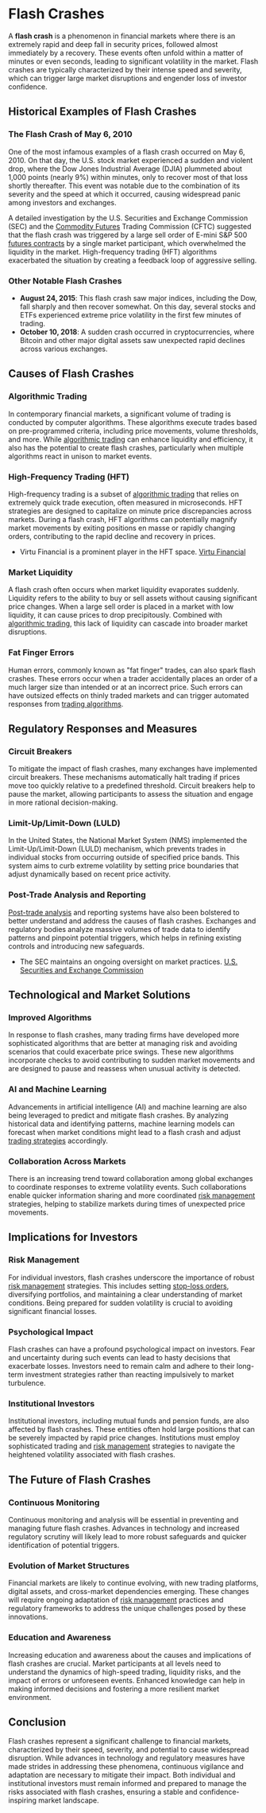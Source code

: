 # Flash Crashes

A **flash crash** is a phenomenon in financial markets where there is an extremely rapid and deep fall in security prices, followed almost immediately by a recovery. These events often unfold within a matter of minutes or even seconds, leading to significant volatility in the market. Flash crashes are typically characterized by their intense speed and severity, which can trigger large market disruptions and engender loss of investor confidence.

## Historical Examples of Flash Crashes

### The Flash Crash of May 6, 2010

One of the most infamous examples of a flash crash occurred on May 6, 2010. On that day, the U.S. stock market experienced a sudden and violent drop, where the Dow Jones Industrial Average (DJIA) plummeted about 1,000 points (nearly 9%) within minutes, only to recover most of that loss shortly thereafter. This event was notable due to the combination of its severity and the speed at which it occurred, causing widespread panic among investors and exchanges.

A detailed investigation by the U.S. Securities and Exchange Commission (SEC) and the [Commodity Futures](../c/commodity_futures.md) Trading Commission (CFTC) suggested that the flash crash was triggered by a large sell order of E-mini S&P 500 [futures contracts](../f/futures_contracts.md) by a single market participant, which overwhelmed the liquidity in the market. High-frequency trading (HFT) algorithms exacerbated the situation by creating a feedback loop of aggressive selling.

### Other Notable Flash Crashes

- **August 24, 2015**: This flash crash saw major indices, including the Dow, fall sharply and then recover somewhat. On this day, several stocks and ETFs experienced extreme price volatility in the first few minutes of trading.
- **October 10, 2018**: A sudden crash occurred in cryptocurrencies, where Bitcoin and other major digital assets saw unexpected rapid declines across various exchanges.

## Causes of Flash Crashes

### Algorithmic Trading

In contemporary financial markets, a significant volume of trading is conducted by computer algorithms. These algorithms execute trades based on pre-programmed criteria, including price movements, volume thresholds, and more. While [algorithmic trading](../a/algorithmic_trading.md) can enhance liquidity and efficiency, it also has the potential to create flash crashes, particularly when multiple algorithms react in unison to market events.

### High-Frequency Trading (HFT)

High-frequency trading is a subset of [algorithmic trading](../a/algorithmic_trading.md) that relies on extremely quick trade execution, often measured in microseconds. HFT strategies are designed to capitalize on minute price discrepancies across markets. During a flash crash, HFT algorithms can potentially magnify market movements by exiting positions en masse or rapidly changing orders, contributing to the rapid decline and recovery in prices.

- Virtu Financial is a prominent player in the HFT space. [Virtu Financial](https://www.virtu.com/)

### Market Liquidity

A flash crash often occurs when market liquidity evaporates suddenly. Liquidity refers to the ability to buy or sell assets without causing significant price changes. When a large sell order is placed in a market with low liquidity, it can cause prices to drop precipitously. Combined with [algorithmic trading](../a/algorithmic_trading.md), this lack of liquidity can cascade into broader market disruptions.

### Fat Finger Errors

Human errors, commonly known as "fat finger" trades, can also spark flash crashes. These errors occur when a trader accidentally places an order of a much larger size than intended or at an incorrect price. Such errors can have outsized effects on thinly traded markets and can trigger automated responses from [trading algorithms](../t/trading_algorithms.md).

## Regulatory Responses and Measures

### Circuit Breakers

To mitigate the impact of flash crashes, many exchanges have implemented circuit breakers. These mechanisms automatically halt trading if prices move too quickly relative to a predefined threshold. Circuit breakers help to pause the market, allowing participants to assess the situation and engage in more rational decision-making.

### Limit-Up/Limit-Down (LULD)

In the United States, the National Market System (NMS) implemented the Limit-Up/Limit-Down (LULD) mechanism, which prevents trades in individual stocks from occurring outside of specified price bands. This system aims to curb extreme volatility by setting price boundaries that adjust dynamically based on recent price activity.

### Post-Trade Analysis and Reporting

[Post-trade analysis](../p/post-trade_analysis.md) and reporting systems have also been bolstered to better understand and address the causes of flash crashes. Exchanges and regulatory bodies analyze massive volumes of trade data to identify patterns and pinpoint potential triggers, which helps in refining existing controls and introducing new safeguards.

- The SEC maintains an ongoing oversight on market practices. [U.S. Securities and Exchange Commission](https://www.sec.gov/)

## Technological and Market Solutions

### Improved Algorithms

In response to flash crashes, many trading firms have developed more sophisticated algorithms that are better at managing risk and avoiding scenarios that could exacerbate price swings. These new algorithms incorporate checks to avoid contributing to sudden market movements and are designed to pause and reassess when unusual activity is detected.

### AI and Machine Learning

Advancements in artificial intelligence (AI) and machine learning are also being leveraged to predict and mitigate flash crashes. By analyzing historical data and identifying patterns, machine learning models can forecast when market conditions might lead to a flash crash and adjust [trading strategies](../t/trading_strategies.md) accordingly.

### Collaboration Across Markets

There is an increasing trend toward collaboration among global exchanges to coordinate responses to extreme volatility events. Such collaborations enable quicker information sharing and more coordinated [risk management](../r/risk_management.md) strategies, helping to stabilize markets during times of unexpected price movements.

## Implications for Investors

### Risk Management

For individual investors, flash crashes underscore the importance of robust [risk management](../r/risk_management.md) strategies. This includes setting [stop-loss orders](../s/stop-loss_orders.md), diversifying portfolios, and maintaining a clear understanding of market conditions. Being prepared for sudden volatility is crucial to avoiding significant financial losses.

### Psychological Impact

Flash crashes can have a profound psychological impact on investors. Fear and uncertainty during such events can lead to hasty decisions that exacerbate losses. Investors need to remain calm and adhere to their long-term investment strategies rather than reacting impulsively to market turbulence.

### Institutional Investors

Institutional investors, including mutual funds and pension funds, are also affected by flash crashes. These entities often hold large positions that can be severely impacted by rapid price changes. Institutions must employ sophisticated trading and [risk management](../r/risk_management.md) strategies to navigate the heightened volatility associated with flash crashes.

## The Future of Flash Crashes

### Continuous Monitoring

Continuous monitoring and analysis will be essential in preventing and managing future flash crashes. Advances in technology and increased regulatory scrutiny will likely lead to more robust safeguards and quicker identification of potential triggers.

### Evolution of Market Structures

Financial markets are likely to continue evolving, with new trading platforms, digital assets, and cross-market dependencies emerging. These changes will require ongoing adaptation of [risk management](../r/risk_management.md) practices and regulatory frameworks to address the unique challenges posed by these innovations.

### Education and Awareness

Increasing education and awareness about the causes and implications of flash crashes are crucial. Market participants at all levels need to understand the dynamics of high-speed trading, liquidity risks, and the impact of errors or unforeseen events. Enhanced knowledge can help in making informed decisions and fostering a more resilient market environment.

## Conclusion

Flash crashes represent a significant challenge to financial markets, characterized by their speed, severity, and potential to cause widespread disruption. While advances in technology and regulatory measures have made strides in addressing these phenomena, continuous vigilance and adaptation are necessary to mitigate their impact. Both individual and institutional investors must remain informed and prepared to manage the risks associated with flash crashes, ensuring a stable and confidence-inspiring market landscape.